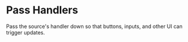 # Pass Handlers
Pass the source's handler down so that buttons, inputs, and other UI can trigger updates.

